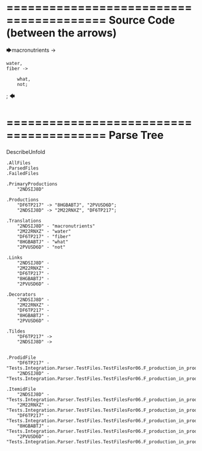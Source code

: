 ========================================
Source Code (between the arrows)
========================================

🡆macronutrients ->

    water,
	fiber ->

        what,
        not;
;
🡄

========================================
Parse Tree
========================================
DescribeUnfold

    .AllFiles
    .ParsedFiles
    .FailedFiles

    .PrimaryProductions
        "2NDSIJ8D" 

    .Productions
        "DF6TP217" -> "8HGBABTJ", "2PVUSD6D";
        "2NDSIJ8D" -> "2M22RNXZ", "DF6TP217";

    .Translations
        "2NDSIJ8D" - "macronutrients"
        "2M22RNXZ" - "water"
        "DF6TP217" - "fiber"
        "8HGBABTJ" - "what"
        "2PVUSD6D" - "not"

    .Links
        "2NDSIJ8D" - 
        "2M22RNXZ" - 
        "DF6TP217" - 
        "8HGBABTJ" - 
        "2PVUSD6D" - 

    .Decorators
        "2NDSIJ8D" - 
        "2M22RNXZ" - 
        "DF6TP217" - 
        "8HGBABTJ" - 
        "2PVUSD6D" - 

    .Tildes
        "DF6TP217" -> 
        "2NDSIJ8D" -> 


    .ProdidFile
        "DF6TP217" - "Tests.Integration.Parser.TestFiles.TestFilesFor06.F_production_in_production2.ds"
        "2NDSIJ8D" - "Tests.Integration.Parser.TestFiles.TestFilesFor06.F_production_in_production2.ds"

    .ItemidFile
        "2NDSIJ8D" - "Tests.Integration.Parser.TestFiles.TestFilesFor06.F_production_in_production2.ds"
        "2M22RNXZ" - "Tests.Integration.Parser.TestFiles.TestFilesFor06.F_production_in_production2.ds"
        "DF6TP217" - "Tests.Integration.Parser.TestFiles.TestFilesFor06.F_production_in_production2.ds"
        "8HGBABTJ" - "Tests.Integration.Parser.TestFiles.TestFilesFor06.F_production_in_production2.ds"
        "2PVUSD6D" - "Tests.Integration.Parser.TestFiles.TestFilesFor06.F_production_in_production2.ds"

